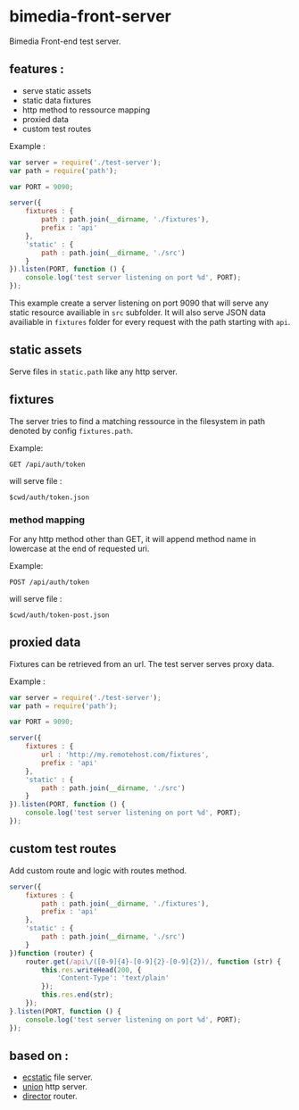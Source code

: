 bimedia-front-server
================

Bimedia Front-end test server.

## features :
* serve static assets
* static data fixtures
* http method to ressource mapping
* proxied data
* custom test routes


Example :

```js
var server = require('./test-server');
var path = require('path');

var PORT = 9090;

server({
    fixtures : {
        path : path.join(__dirname, './fixtures'),
        prefix : 'api'
    },
    'static' : {
        path : path.join(__dirname, './src')
    }
}).listen(PORT, function () {
    console.log('test server listening on port %d', PORT);
});
```
This example create a server listening on port 9090 that will serve any static resource availiable in `src` subfolder.
It will also serve JSON data availiable in `fixtures` folder for every request with the path starting with `api`.

## static assets

Serve files in `static.path` like any http server. 

## fixtures 

The server tries to find a matching ressource in the filesystem in path denoted by config `fixtures.path`.

Example: 

`GET /api/auth/token`

will serve file :

`$cwd/auth/token.json`

### method mapping

For any http method other than GET, it will append method name in lowercase at the end of requested uri.

Example: 

`POST /api/auth/token`

will serve file :

`$cwd/auth/token-post.json`

## proxied data

Fixtures can be retrieved from an url. The test server serves proxy data.

Example :

```js
var server = require('./test-server');
var path = require('path');

var PORT = 9090;

server({
    fixtures : {
        url : 'http://my.remotehost.com/fixtures',
        prefix : 'api'
    },
    'static' : {
        path : path.join(__dirname, './src')
    }
}).listen(PORT, function () {
    console.log('test server listening on port %d', PORT);
});
```

## custom test routes

Add custom route and logic with routes method.

```js
server({
    fixtures : {
        path : path.join(__dirname, './fixtures'),
        prefix : 'api'
    },
    'static' : {
        path : path.join(__dirname, './src')
    }
})function (router) {
    router.get(/api\/([0-9]{4}-[0-9]{2}-[0-9]{2})/, function (str) {
        this.res.writeHead(200, {
            'Content-Type': 'text/plain'
        });
        this.res.end(str);
    });
}.listen(PORT, function () {
    console.log('test server listening on port %d', PORT);
});
```

## based on :
* [ecstatic](https://github.com/jesusabdullah/node-ecstatic) file server.
* [union](https://github.com/flatiron/union) http server.
* [director](https://github.com/flatiron/director) router.
